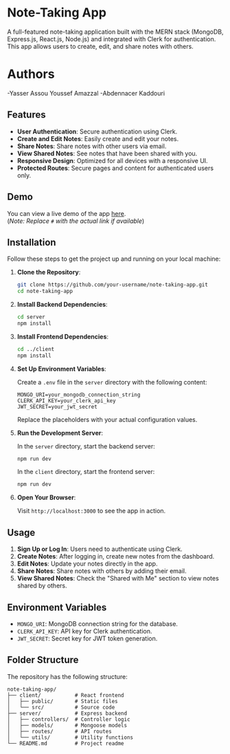 # Note-Taking App

A full-featured note-taking application built with the MERN stack (MongoDB, Express.js, React.js, Node.js) and integrated with Clerk for authentication. This app allows users to create, edit, and share notes with others.

# Authors
-Yasser Assou
Youssef Amazzal
-Abdennacer Kaddouri

## Features

- **User Authentication**: Secure authentication using Clerk.
- **Create and Edit Notes**: Easily create and edit your notes.
- **Share Notes**: Share notes with other users via email.
- **View Shared Notes**: See notes that have been shared with you.
- **Responsive Design**: Optimized for all devices with a responsive UI.
- **Protected Routes**: Secure pages and content for authenticated users only.

## Demo

You can view a live demo of the app [here](#).  
(*Note: Replace `#` with the actual link if available*)

## Installation

Follow these steps to get the project up and running on your local machine:

1. **Clone the Repository**:

   ```bash
   git clone https://github.com/your-username/note-taking-app.git
   cd note-taking-app
   ```

2. **Install Backend Dependencies**:

   ```bash
   cd server
   npm install
   ```

3. **Install Frontend Dependencies**:

   ```bash
   cd ../client
   npm install
   ```

4. **Set Up Environment Variables**:

   Create a `.env` file in the `server` directory with the following content:

   ```env
   MONGO_URI=your_mongodb_connection_string
   CLERK_API_KEY=your_clerk_api_key
   JWT_SECRET=your_jwt_secret
   ```

   Replace the placeholders with your actual configuration values.

5. **Run the Development Server**:

   In the `server` directory, start the backend server:

   ```bash
   npm run dev
   ```

   In the `client` directory, start the frontend server:

   ```bash
   npm run dev
   ```

6. **Open Your Browser**:

   Visit `http://localhost:3000` to see the app in action.

## Usage

1. **Sign Up or Log In**: Users need to authenticate using Clerk.
2. **Create Notes**: After logging in, create new notes from the dashboard.
3. **Edit Notes**: Update your notes directly in the app.
4. **Share Notes**: Share notes with others by adding their email.
5. **View Shared Notes**: Check the "Shared with Me" section to view notes shared by others.

## Environment Variables

- `MONGO_URI`: MongoDB connection string for the database.
- `CLERK_API_KEY`: API key for Clerk authentication.
- `JWT_SECRET`: Secret key for JWT token generation.

## Folder Structure

The repository has the following structure:

```plaintext
note-taking-app/
├── client/           # React frontend
│   ├── public/       # Static files
│   └── src/          # Source code
├── server/           # Express backend
│   ├── controllers/  # Controller logic
│   ├── models/       # Mongoose models
│   ├── routes/       # API routes
│   └── utils/        # Utility functions
└── README.md         # Project readme
```
